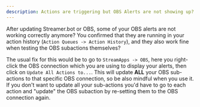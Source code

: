 ```yaml
---
description: Actions are triggering but OBS Alerts are not showing up?
---
```


After updating Streamer.bot or OBS, some of your OBS alerts are not working correctly anymore? You confirmed that they are running in your action history (`Action Queues -> Action History`), and they also work fine when testing the OBS subactions themselves?

The usual fix for this would be to go to `StreamApps -> OBS`, here you right-click the OBS connection which you are using to display your alerts, then click on `Update All Actions to...`. This will update **ALL** your OBS sub-actions to that specific OBS connection, so be also mindful when you use it. If you don't want to update all your sub-actions you'd have to go to each action and "update" the OBS subaction by re-setting them to the OBS connection again. 